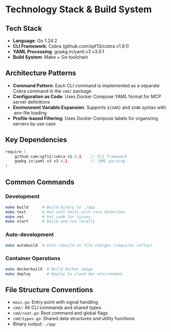 # Technology Stack & Build System

## Tech Stack

- **Language**: Go 1.24.2
- **CLI Framework**: Cobra (github.com/spf13/cobra v1.9.1)
- **YAML Processing**: gopkg.in/yaml.v3 v3.0.1
- **Build System**: Make + Go toolchain

## Architecture Patterns

- **Command Pattern**: Each CLI command is implemented as a separate Cobra command in the `cmd/` package
- **Configuration as Code**: Uses Docker Compose YAML format for MCP server definitions
- **Environment Variable Expansion**: Supports `${VAR}` and `$VAR` syntax with .env file loading
- **Profile-based Filtering**: Uses Docker Compose labels for organizing servers by use case

## Key Dependencies

```go
require (
    github.com/spf13/cobra v1.9.1    // CLI framework
    gopkg.in/yaml.v3 v3.0.1          // YAML parsing
)
```

## Common Commands

### Development

```bash
make build      # Build binary to ./app
make test       # Run unit tests with race detection
make vet        # Vet code for issues
make start      # Build and run locally
```

### Auto-development

```bash
make autobuild  # Auto-rebuild on file changes (requires reflex)
```

### Container Operations

```bash
make dockerbuild  # Build Docker image
make deploy       # Deploy to cloud dev environment
```

## File Structure Conventions

- `main.go`: Entry point with signal handling
- `cmd/`: All CLI commands and shared types
- `cmd/root.go`: Root command and global flags
- `cmd/types.go`: Shared data structures and utility functions
- Binary output: `./app`
